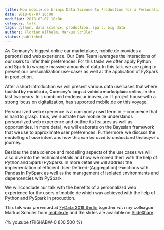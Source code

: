 ```yaml
---
title: How mobile.de brings Data Science to Production for a Personalized Web Experience
date: 2018-07-07 18:00
modified: 2018-07-07 18:00
category: talk
tags: python, data science, production, spark, big data
authors: Florian Wilhelm, Markus Schüler
status: published
---
```



As Germany's biggest online car marketplace, mobile.de provides a personalized web experience. Our Data Team leverages the interactions of our users to infer their preferences. For this tasks we often apply Python and Spark to wrangle massive amounts of data. In this talk, we are going to present our personalization use-cases as well as the application of PySpark in production.

After a short introduction we will present various data use cases that where tackled by mobile.de, Germany's largest vehicle marketplace online, in the last two years. In a combined endeavour inovex, an IT project house with a strong focus on digitalization, has supported mobile.de on this voyage.

Personalized web experience is a commonly used term in e-commerce that is hard to grasp. Thus, we illustrate how mobile.de understands personalized web experience and outline its features as well as opportunities. In more detail, we will elaborate on the Bayesian framework that we use to approximate user preferences. Furthermore, we discuss the modelling of user intent and how this can be used to understand the buyer's journey.

Besides the data science and modelling aspects of the use cases we will also dive into the technical details and how we solved them with the help of Python and Spark (PySpark). In more detail we will address the implementation of efficient User-Defined-(Aggregation)-Functions with Pandas in PySpark as well as the management of isolated environments and dependencies with PySpark.

We will conclude our talk with the benefits of a personalized web experience for the users of mobile.de which was achieved with the help of Python and PySpark in production.


This talk was presented at [PyData 2018 Berlin][] together with my colleague Markus Schüler from [mobile.de][] and the slides are available on [SlideShare][].

{% youtube fFiI6HABW-0 800 500 %}

[PyData 2018 Berlin]: https://pydata.org/berlin2018/schedule/presentation/59/
[SlideShare]: https://www.slideshare.net/FlorianWilhelm2/how-mobilede-brings-data-science-to-production-for-a-personalized-web-experience
[mobile.de]: https://www.mobile.de/
